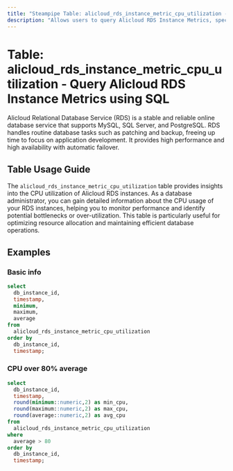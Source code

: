 ```yaml
---
title: "Steampipe Table: alicloud_rds_instance_metric_cpu_utilization - Query Alicloud RDS Instance Metrics using SQL"
description: "Allows users to query Alicloud RDS Instance Metrics, specifically the CPU utilization, providing insights into database performance and potential bottlenecks."
---
```


# Table: alicloud_rds_instance_metric_cpu_utilization - Query Alicloud RDS Instance Metrics using SQL

Alicloud Relational Database Service (RDS) is a stable and reliable online database service that supports MySQL, SQL Server, and PostgreSQL. RDS handles routine database tasks such as patching and backup, freeing up time to focus on application development. It provides high performance and high availability with automatic failover.

## Table Usage Guide

The `alicloud_rds_instance_metric_cpu_utilization` table provides insights into the CPU utilization of Alicloud RDS instances. As a database administrator, you can gain detailed information about the CPU usage of your RDS instances, helping you to monitor performance and identify potential bottlenecks or over-utilization. This table is particularly useful for optimizing resource allocation and maintaining efficient database operations.

## Examples

### Basic info

```sql
select
  db_instance_id,
  timestamp,
  minimum,
  maximum,
  average
from
  alicloud_rds_instance_metric_cpu_utilization
order by
  db_instance_id,
  timestamp;
```

### CPU over 80% average

```sql
select
  db_instance_id,
  timestamp,
  round(minimum::numeric,2) as min_cpu,
  round(maximum::numeric,2) as max_cpu,
  round(average::numeric,2) as avg_cpu
from
  alicloud_rds_instance_metric_cpu_utilization
where
  average > 80
order by
  db_instance_id,
  timestamp;
```
